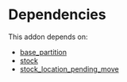 # Dependencies

This addon depends on:

- [base_partition](https://github.com/bringout/oca-technical)
- [stock](https://github.com/bringout/oca-ocb-warehouse/tree/9b14fcb23c7ebeb2f1d8695642aaa941064d4d00/odoo-bringout-oca-ocb-stock)
- [stock_location_pending_move](https://github.com/bringout/oca-workflow-process)
